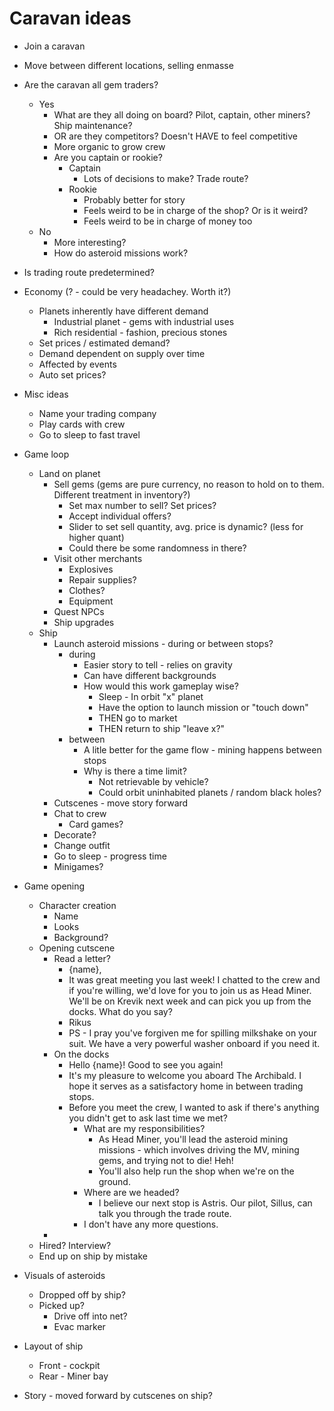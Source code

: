# Caravan ideas

- Join a caravan
- Move between different locations, selling enmasse
- Are the caravan all gem traders?
  - Yes
    - What are they all doing on board? Pilot, captain, other miners? Ship maintenance?
    - OR are they competitors? Doesn't HAVE to feel competitive
    - More organic to grow crew
    - Are you captain or rookie?
      - Captain
        - Lots of decisions to make? Trade route?
      - Rookie
        - Probably better for story
        - Feels weird to be in charge of the shop? Or is it weird?
        - Feels weird to be in charge of money too
  - No
    - More interesting?
    - How do asteroid missions work?
- Is trading route predetermined?
- Economy (? - could be very headachey. Worth it?)
  - Planets inherently have different demand
    - Industrial planet - gems with industrial uses
    - Rich residential - fashion, precious stones
  - Set prices / estimated demand?
  - Demand dependent on supply over time
  - Affected by events
  - Auto set prices?
- Misc ideas
  - Name your trading company
  - Play cards with crew
  - Go to sleep to fast travel

- Game loop
  - Land on planet
    - Sell gems (gems are pure currency, no reason to hold on to them. Different treatment in inventory?)
      - Set max number to sell? Set prices?
      - Accept individual offers?
      - Slider to set sell quantity, avg. price is dynamic? (less for higher quant)
      - Could there be some randomness in there?
    - Visit other merchants
      - Explosives
      - Repair supplies?
      - Clothes?
      - Equipment
    - Quest NPCs
    - Ship upgrades
  - Ship
    - Launch asteroid missions - during or between stops?
      - during
        - Easier story to tell - relies on gravity
        - Can have different backgrounds
        - How would this work gameplay wise?
          - Sleep - In orbit "x" planet
          - Have the option to launch mission or "touch down"
          - THEN go to market
          - THEN return to ship "leave x?"
      - between
        - A litle better for the game flow - mining happens between stops
        - Why is there a time limit?
          - Not retrievable by vehicle?
          - Could orbit uninhabited planets / random black holes?
    - Cutscenes - move story forward
    - Chat to crew
      - Card games?
    - Decorate?
    - Change outfit
    - Go to sleep - progress time
    - Minigames?

- Game opening
  - Character creation
    - Name
    - Looks
    - Background?
  - Opening cutscene
    - Read a letter?
      - {name},
      - It was great meeting you last week! I chatted to the crew and if you're willing, we'd love for you to join us as Head Miner. We'll be on Krevik next week and can pick you up from the docks. What do you say?
      - Rikus
      - PS - I pray you've forgiven me for spilling milkshake on your suit. We have a very powerful washer onboard if you need it.
    - On the docks
      - Hello {name}! Good to see you again!
      - It's my pleasure to welcome you aboard The Archibald. I hope it serves as a satisfactory home in between trading stops.
      - Before you meet the crew, I wanted to ask if there's anything you didn't get to ask last time we met?
        - What are my responsibilities?
          - As Head Miner, you'll lead the asteroid mining missions - which involves driving the MV, mining gems, and trying not to die! Heh!
          - You'll also help run the shop when we're on the ground.
        - Where are we headed?
          - I believe our next stop is Astris. Our pilot, Sillus, can talk you through the trade route.
        - I don't have any more questions.
    - 
  - Hired? Interview?
  - End up on ship by mistake

- Visuals of asteroids
  - Dropped off by ship?
  - Picked up?
    - Drive off into net?
    - Evac marker
- Layout of ship
  - Front - cockpit
  - Rear - Miner bay

- Story - moved forward by cutscenes on ship?